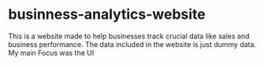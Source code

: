 # businness-analytics-website
This is a website made to help businesses track crucial data like sales and business performance. The data included in the website is just dummy data. My main Focus was the UI
